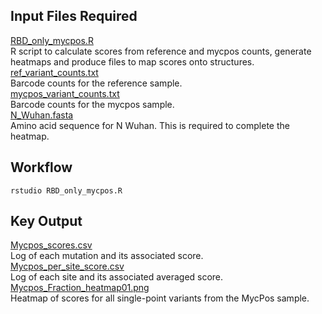 ## Input Files Required

[RBD_only_mycpos.R](https://github.com/Ortlund-Laboratory/SARS-CoV-2-Structure/blob/main/Raw%20Deep%20Mutational%20Scanning%20(DMS)%20Data/Workflow/scores_and_visualization/mycpos/RBD_only/RBD_only_mycpos.R)<br>
R script to calculate scores from reference and mycpos counts, generate heatmaps and produce files to map scores onto structures.<br>
[ref_variant_counts.txt](https://github.com/Ortlund-Laboratory/SARS-CoV-2-Structure/blob/main/Raw%20Deep%20Mutational%20Scanning%20(DMS)%20Data/Workflow/scores_and_visualization/mycpos/RBD_only/ref_variant_counts.txt)<br>
Barcode counts for the reference sample.<br>
[mycpos_variant_counts.txt](https://github.com/Ortlund-Laboratory/SARS-CoV-2-Structure/blob/main/Raw%20Deep%20Mutational%20Scanning%20(DMS)%20Data/Workflow/scores_and_visualization/mycpos/RBD_only/mycpos_variant_counts.txt)<br>
Barcode counts for the mycpos sample.<br>
[N_Wuhan.fasta](https://github.com/Ortlund-Laboratory/SARS-CoV-2-Structure/blob/main/Raw%20Deep%20Mutational%20Scanning%20(DMS)%20Data/Workflow/scores_and_visualization/mycpos/RBD_only/N_Wuhan.fasta)<br>
Amino acid sequence for N Wuhan. This is required to complete the heatmap.

## Workflow

```
rstudio RBD_only_mycpos.R
```

## Key Output

[Mycpos_scores.csv](https://github.com/Ortlund-Laboratory/SARS-CoV-2-Structure/blob/main/Raw%20Deep%20Mutational%20Scanning%20(DMS)%20Data/Workflow/scores_and_visualization/mycpos/RBD_only/output/Mycpos_scores.csv)<br>
Log of each mutation and its associated score.<br>
[Mycpos_per_site_score.csv](https://github.com/Ortlund-Laboratory/SARS-CoV-2-Structure/blob/main/Raw%20Deep%20Mutational%20Scanning%20(DMS)%20Data/Workflow/scores_and_visualization/mycpos/RBD_only/output/Mycpos_per_site_score.csv)<br>
Log of each site and its associated averaged score.<br>
[Mycpos_Fraction_heatmap01.png](https://github.com/Ortlund-Laboratory/SARS-CoV-2-Structure/blob/main/Raw%20Deep%20Mutational%20Scanning%20(DMS)%20Data/Workflow/scores_and_visualization/mycpos/RBD_only/output/Mycpos_Fraction_heatmap01.png)<br>
Heatmap of scores for all single-point variants from the MycPos sample.<br>
